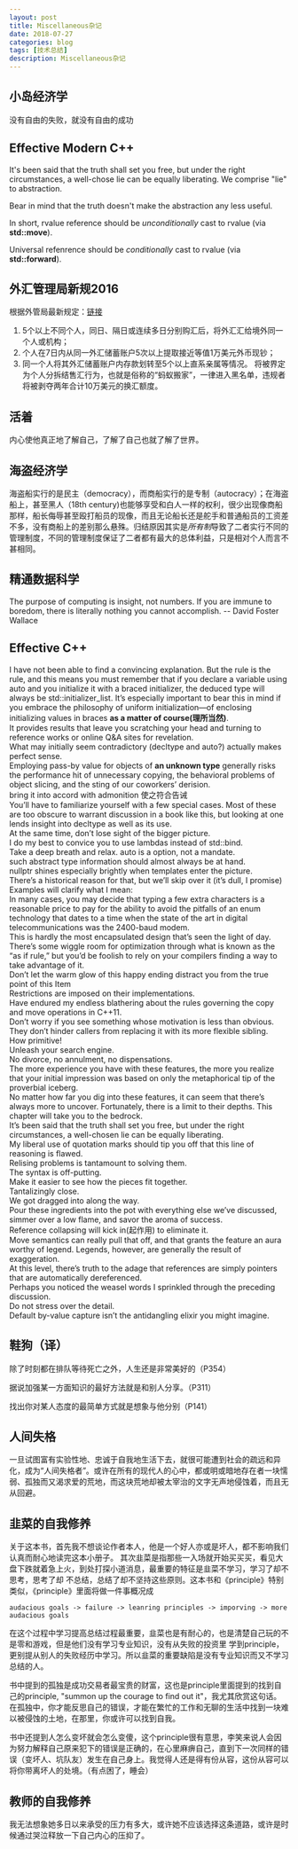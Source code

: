 ```yaml
---
layout: post
title: Miscellaneous杂记
date: 2018-07-27
categories: blog
tags: [技术总结]
description: Miscellaneous杂记
---
```


## 小岛经济学

没有自由的失败，就没有自由的成功

## Effective Modern C++

It's been said that the truth shall set you free, but under the right circumstances, a well-chose lie can be equally liberating. We comprise "lie" to abstraction.

Bear in mind that the truth doesn't make the abstraction any less useful.

In short, rvalue reference should be *unconditionally* cast to rvalue (via **std::move**).

Universal refenrence should be *conditionally* cast to rvalue (via **std::forward**).

## 外汇管理局新规2016

根据外管局最新规定：[链接](https://xueqiu.com/5514474822/66337756)

1. 5个以上不同个人，同日、隔日或连续多日分别购汇后，将外汇汇给境外同一个人或机构；
2. 个人在7日内从同一外汇储蓄账户5次以上提取接近等值1万美元外币现钞；
3. 同一个人将其外汇储蓄账户内存款划转至5个以上直系亲属等情况。
将被界定为个人分拆结售汇行为，也就是俗称的“蚂蚁搬家”，一律进入黑名单，违规者将被剥夺两年合计10万美元的换汇额度。

## 活着

内心使他真正地了解自己，了解了自己也就了解了世界。

## 海盗经济学

海盗船实行的是民主（democracy），而商船实行的是专制（autocracy）；在海盗船上，甚至黑人（18th century)也能够享受和白人一样的权利，很少出现像商船那样，船长侮辱甚至殴打船员的现像，而且无论船长还是舵手和普通船员的工资差不多，没有商船上的差别那么悬殊。归结原因其实是*所有制*导致了二者实行不同的管理制度，不同的管理制度保证了二者都有最大的总体利益，只是相对个人而言不甚相同。

## 精通数据科学
The purpose of computing is insight, not numbers.
If you are immune to boredom, there is literally nothing you cannot accomplish. -- David Foster Wallace

## Effective C++
I have not been able to find a convincing explanation. But the rule is the rule, and this means you must
remember that if you declare a variable using auto and you initialize it with a braced initializer, the deduced type will always be std::initializer_list. It’s especially important to bear this in mind if you embrace the philosophy of uniform initialization—of enclosing initializing values in braces **as a matter of course(理所当然)**.  
It provides results that leave you scratching your head and turning to reference works or online Q&A sites for revelation.  
What may initially seem contradictory (decltype and auto?) actually makes perfect sense.  
Employing pass-by value for objects of **an unknown type** generally risks the performance hit of unnecessary
copying, the behavioral problems of object slicing, and the sting of our coworkers’ derision.  
bring it into accord with admonition 使之符合告诫  
You’ll have to familiarize yourself with a few special cases. Most of these are too obscure to warrant discussion in a book like this, but looking at one lends insight into decltype as well as its use.  
At the same time, don’t lose sight of the bigger picture.  
I do my best to convice you to use lambdas instead of std::bind.  
Take a deep breath and relax. auto is a option, not a mandate.  
such abstract type information should almost always be at hand.  
nullptr shines especially brightly when templates enter the picture.  
There’s a historical reason for that, but we’ll skip over it (it’s dull, I promise)  
Examples will clarify what I mean:  
In many cases, you may decide that typing a few extra characters is a reasonable price to pay for the ability to avoid the pitfalls of an enum technology that dates to a time when the state of the art in digital telecommunications was the 2400-baud modem.  
This is hardly the most encapsulated design that’s seen the light of day.  
There’s some wiggle room for optimization through what is known as the “as if rule,” but you’d be foolish
to rely on your compilers finding a way to take advantage of it.  
Don’t let the warm glow of this happy ending distract you from the true point of this Item  
Restrictions are imposed on their implementations.  
Have endured my endless blathering about the rules governing the copy and move operations in C++11.  
Don’t worry if you see something whose motivation is less than obvious.  
They don’t hinder callers from replacing it with its more flexible sibling.  
How primitive!  
Unleash your search engine.  
No divorce, no annulment, no dispensations.  
The more experience you have with these features, the more you realize that your initial impression was based on only the metaphorical tip of the proverbial iceberg.  
No matter how far you dig into these features, it can seem that there’s always more to uncover. Fortunately, there is a limit to their depths. This chapter will take you to the bedrock.  
It’s been said that the truth shall set you free, but under the right circumstances, a well-chosen lie can be equally liberating.  
My liberal use of quotation marks should tip you off that this line of reasoning is flawed.  
Relising problems is tantamount to solving them.  
The syntax is off-putting.  
Make it easier to see how the pieces fit together.  
Tantalizingly close.  
We got dragged into along the way.  
Pour these ingredients into the pot with everything else we’ve discussed, simmer over a low flame, and savor the aroma of success.  
Reference collapsing will kick in(起作用) to eliminate it.  
Move semantics can really pull that off, and that grants the feature an aura worthy of legend. Legends, however, are generally the result of exaggeration.  
At this level, there’s truth to the adage that references are simply pointers that are automatically dereferenced.  
Perhaps you noticed the weasel words I sprinkled through the preceding discussion.  
Do not stress over the detail.  
Default by-value capture isn’t the antidangling elixir you might imagine.  

## 鞋狗（译）

除了时刻都在排队等待死亡之外，人生还是非常美好的（P354）

据说加强某一方面知识的最好方法就是和别人分享。（P311）

找出你对某人态度的最简单方式就是想象与他分别（P141）

## 人间失格

一旦试图富有实验性地、忠诚于自我地生活下去，就很可能遭到社会的疏远和异化，成为“人间失格者”。或许在所有的现代人的心中，都或明或暗地存在者一块懦弱、孤独而又渴求爱的荒地，而这块荒地却被太宰治的文字无声地侵蚀着，而且无从回避。

## 韭菜的自我修养

关于这本书，首先我不想谈论作者本人，他是一个好人亦或是坏人，都不影响我们认真而耐心地读完这本小册子。
其次韭菜是指那些一入场就开始买买买，看见大盘下跌就着急上火，到处打探小道消息，最重要的特征是韭菜不学习，学习了却不思考，思考了却
不总结，总结了却不坚持这些原则。这本书和《principle》特别类似，《principle》里面将做一件事概况成
```
audacious goals -> failure -> leanring principles -> imporving -> more audacious goals
```
在这个过程中学习提高总结过程最重要，韭菜也是有耐心的，也是清楚自己玩的不是零和游戏，但是他们没有学习专业知识，没有从失败的投资里
学到principle，更别提从别人的失败经历中学习。所以韭菜的重要缺陷是没有专业知识而又不学习总结的人。

书中提到的孤独是成功交易者最宝贵的财富，这也是principle里面提到的找到自己的principle, "summon up the courage to find out it"，我尤其欣赏这句话。在孤独中，你才能反思自己的错误，才能在繁忙的工作和无聊的生活中找到一块难以被侵蚀的土地，在那里，你或许可以找到自我。

书中还提到人怎么变坏就会怎么变傻，这个principle很有意思，李笑来说人会因为努力解释自己原来犯下的错误是正确的，在心里麻痹自己，直到下一次同样的错误（变坏人、坑队友）发生在自己身上。我觉得人还是得有份从容，这份从容可以将你带离坏人的处境。（有点困了，睡会）

## 教师的自我修养

我无法想象她多日以来承受的压力有多大，或许她不应该选择这条道路，或许是时候通过哭泣释放一下自己内心的压抑了。
